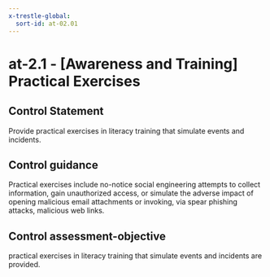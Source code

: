 ```yaml
---
x-trestle-global:
  sort-id: at-02.01
---
```


# at-2.1 - \[Awareness and Training\] Practical Exercises

## Control Statement

Provide practical exercises in literacy training that simulate events and incidents.

## Control guidance

Practical exercises include no-notice social engineering attempts to collect information, gain unauthorized access, or simulate the adverse impact of opening malicious email attachments or invoking, via spear phishing attacks, malicious web links.

## Control assessment-objective

practical exercises in literacy training that simulate events and incidents are provided.
